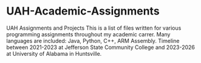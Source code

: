 # UAH-Academic-Assignments
UAH Assignments and Projects
This is a list of files written for various programming assignments throughout my academic carrer. 
Many languages are included: Java, Python, C++, ARM Assembly.
Timeline between 2021-2023 at Jefferson State Community College and 2023-2026 at University of Alabama in Huntsville.
